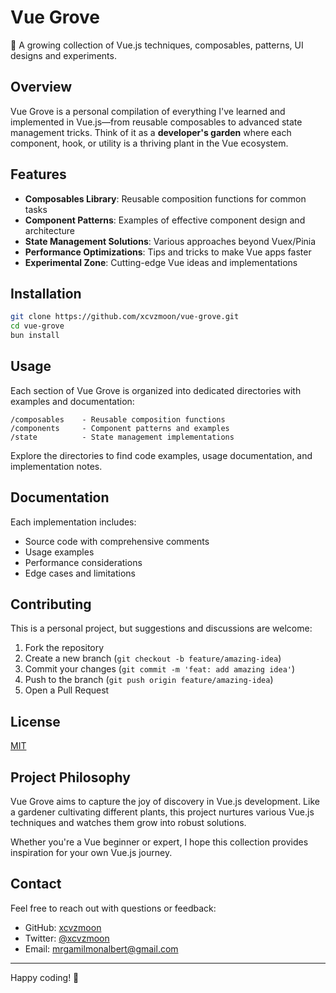 # Vue Grove

🌱 A growing collection of Vue.js techniques, composables, patterns, UI designs and experiments.

## Overview

Vue Grove is a personal compilation of everything I've learned and implemented in Vue.js—from reusable composables to advanced state management tricks. Think of it as a **developer's garden** where each component, hook, or utility is a thriving plant in the Vue ecosystem.

## Features

- **Composables Library**: Reusable composition functions for common tasks
- **Component Patterns**: Examples of effective component design and architecture
- **State Management Solutions**: Various approaches beyond Vuex/Pinia
- **Performance Optimizations**: Tips and tricks to make Vue apps faster
- **Experimental Zone**: Cutting-edge Vue ideas and implementations

## Installation

```bash
git clone https://github.com/xcvzmoon/vue-grove.git
cd vue-grove
bun install
```

## Usage

Each section of Vue Grove is organized into dedicated directories with examples and documentation:

```
/composables    - Reusable composition functions
/components     - Component patterns and examples
/state          - State management implementations
```

Explore the directories to find code examples, usage documentation, and implementation notes.

## Documentation

Each implementation includes:

- Source code with comprehensive comments
- Usage examples
- Performance considerations
- Edge cases and limitations

## Contributing

This is a personal project, but suggestions and discussions are welcome:

1. Fork the repository
2. Create a new branch (`git checkout -b feature/amazing-idea`)
3. Commit your changes (`git commit -m 'feat: add amazing idea'`)
4. Push to the branch (`git push origin feature/amazing-idea`)
5. Open a Pull Request

## License

[MIT](LICENSE)

## Project Philosophy

Vue Grove aims to capture the joy of discovery in Vue.js development. Like a gardener cultivating different plants, this project nurtures various Vue.js techniques and watches them grow into robust solutions.

Whether you're a Vue beginner or expert, I hope this collection provides inspiration for your own Vue.js journey.

## Contact

Feel free to reach out with questions or feedback:

- GitHub: [xcvzmoon](https://github.com/xcvzmoon)
- Twitter: [@xcvzmoon](https://twitter.com/xcvzmoon)
- Email: mrgamilmonalbert@gmail.com

---

Happy coding! 🌳